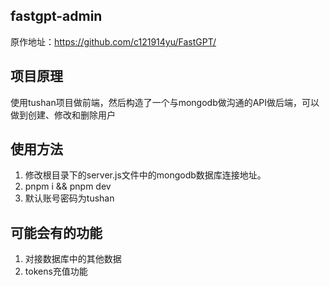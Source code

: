 ## fastgpt-admin
原作地址：https://github.com/c121914yu/FastGPT/

## 项目原理
使用tushan项目做前端，然后构造了一个与mongodb做沟通的API做后端，可以做到创建、修改和删除用户

## 使用方法
1. 修改根目录下的server.js文件中的mongodb数据库连接地址。
2. pnpm i && pnpm dev
3. 默认账号密码为tushan


## 可能会有的功能
1. 对接数据库中的其他数据
2. tokens充值功能
